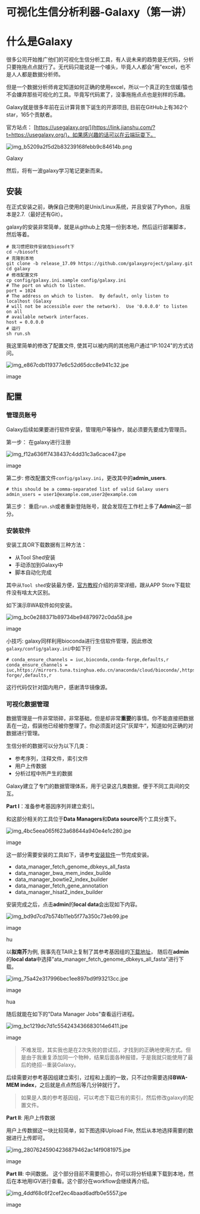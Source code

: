 # 可视化生信分析利器-Galaxy（第一讲）

# 什么是Galaxy

很多公司开始推广他们的可视化生信分析工具，有人说未来的趋势是无代码，分析只要拖拖点点就行了。无代码只能说是一个噱头，毕竟人人都会“用"excel，也不是人人都是数据分析师。

但是一个数据分析师肯定知道如何正确的使用excel，所以一个真正的生信媛/猿也不会嫌弃那些可视化的工具。毕竟写代码累了，没事拖拖点点也是别样的乐趣。

Galaxy就是很多年前在云计算背景下诞生的开源项目, 目前在GitHub上有362个star，165个贡献者。

官方站点： [https://usegalaxy.org/](https://link.jianshu.com/?t=https://usegalaxy.org/)，如果感兴趣的话可以在云端玩耍下。

![img_b5209a2f5d2b83239168febb9c84614b.png](https://yqfile.alicdn.com/img_b5209a2f5d2b83239168febb9c84614b.png)

Galaxy

然后，将有一波galaxy学习笔记更新而来。

## 安装

在正式安装之前，确保自己使用的是Unix/Linux系统，并且安装了Python，且版本是2.7.（最好还有Git）。

galaxy的安装非常简单，就是从github上克隆一份到本地，然后运行部署脚本，然后等着。

```
# 我习惯把软件安装在biosoft下
cd ~/biosoft
# 克隆到本地
git clone -b release_17.09 https://github.com/galaxyproject/galaxy.git
cd galaxy
# 修改配置文件
cp config/galaxy.ini.sample config/galaxy.ini
# The port on which to listen.
port = 1024
# The address on which to listen.  By default, only listen to localhost (Galaxy
# will not be accessible over the network).  Use '0.0.0.0' to listen on all
# available network interfaces.
host = 0.0.0.0
# 运行
sh run.sh

```

我这里简单的修改了配置文件, 使其可以被内网的其他用户通过“IP:1024"的方式访问。

![img_e867cdb119377e6c52d65dcc8e941c32.jpe](https://yqfile.alicdn.com/img_e867cdb119377e6c52d65dcc8e941c32.jpeg)

image

## 配置

### 管理员账号

Galaxy后续如果要进行软件安装，管理用户等操作，就必须要先要成为管理员。

第一步： 在galaxy进行注册

![img_f12a636ff7438437c4dd31c3a6cace47.jpe](https://yqfile.alicdn.com/img_f12a636ff7438437c4dd31c3a6cace47.jpeg)

image

第二步: 修改配置文件`config/galaxy.ini`，更改其中的**admin_users**.

```
# this should be a comma-separated list of valid Galaxy users
admin_users = user1@example.com,user2@example.com

```

第三步： 重启`run.sh`或者重新登陆账号，就会发现在工作栏上多了**Admin**这一部分。

### 安装软件

安装工具OR下载数据有三种方法：

*   从Tool Shed安装
*   手动添加到Galaxy中
*   脚本自动化完成

其中从`Tool shed`安装最方便，[官方教程](https://link.jianshu.com/?t=https://galaxyproject.org/admin/tools/add-tool-from-toolshed-tutorial/)介绍的非常详细，跟从APP Store下载软件没有啥太大区别。

如下演示BWA软件如何安装。

![img_bc0e288371b89734be94879972c0da58.jpe](https://yqfile.alicdn.com/img_bc0e288371b89734be94879972c0da58.jpeg)

image

小技巧: galaxy同样利用bioconda进行生信软件管理，因此修改`galaxy/config/galaxy.ini`中如下行

```
# conda_ensure_channels = iuc,bioconda,conda-forge,defaults,r
conda_ensure_channels = iuc,https://mirrors.tuna.tsinghua.edu.cn/anaconda/cloud/bioconda/,https://mirrors.tuna.tsinghua.edu.cn/anaconda/cloud/conda-forge/,defaults,r

```

这行代码仅针对国内用户，感谢清华镜像源。

### 可视化数据管理

数据管理是一件非常琐碎，非常基础，但是却非常**重要**的事情。你不能直接把数据丢在一边，假装他已经被你整理了。你必须面对这只”灰犀牛“，知道如何正确的对数据进行管理。

生信分析的数据可以分为以下几类：

*   参考序列，注释文件，索引文件
*   用户上传数据
*   分析过程中所产生的数据

Galaxy建立了专门的数据管理体系，用于记录这几类数据，便于不同工具间的交互。

**Part I**：准备参考基因序列并建立索引。

和这部分相关的工具位于**Data Managers**和**Data source**两个工具分类下。

![img_4bc5eea065f623a68644a940e4e1c280.jpe](https://yqfile.alicdn.com/img_4bc5eea065f623a68644a940e4e1c280.jpeg)

image

这一部分需要安装的工具如下，请参考[安装软件](https://yq.aliyun.com/articles/650629#%E5%AE%89%E8%A3%85%E8%BD%AF%E4%BB%B6)一节完成安装。

*   data_manager_fetch_genome_dbkeys_all_fasta
*   data_manager_bwa_mem_index_builde
*   data_manager_bowtie2_index_builder
*   data_manager_fetch_gene_annotation
*   data_manager_hisat2_index_builder

安装完成之后，点击**admin**的**local data**会出现如下内容。

![img_bd9d7cd7b574b11eb5f77a350c73eb99.jpe](https://yqfile.alicdn.com/img_bd9d7cd7b574b11eb5f77a350c73eb99.jpeg)

image

hu

以**拟南芥**为例, 我事先在TAIR上复制了其参考基因组的[下载地址](https://link.jianshu.com/?t=http://www.arabidopsis.org/download_files/Genes/TAIR10_genome_release/TAIR10_chromosome_files/TAIR10_chr_all.fas)， 随后在**admin**的**local data**中选择"ata_manager_fetch_genome_dbkeys_all_fasta"进行下载。

![img_75a42e317996bec1ee897bd9f93213cc.jpe](https://yqfile.alicdn.com/img_75a42e317996bec1ee897bd9f93213cc.jpeg)

image

hua

随后就能在如下的"Data Manager Jobs"查看运行进程。

![img_bc1219dc7d1c554243436683014e6411.jpe](https://yqfile.alicdn.com/img_bc1219dc7d1c554243436683014e6411.jpeg)

image

> 不难发现，其实我也是在2次失败的尝试后，才找到的正确地使用方式。但是由于我重复添加同一个物种，结果后面各种报错，于是我就只能使用了最后的绝招--重装Galaxy。

后续需要对参考基因组建立索引，过程和上面的一致，只不过你需要选择**BWA-MEM index**，之后就是点点然后等几分钟就行了。

> 如果是人类的参考基因组，可以考虑下载已有的索引，然后修改galaxy的配置文件。

**Part II**: 用户上传数据

用户上传数据这一块比较简单，如下图选择Upload File, 然后从本地选择需要的数据进行上传即可。

![img_28076245904236879462ac14f9081975.jpe](https://yqfile.alicdn.com/img_28076245904236879462ac14f9081975.jpeg)

image

**Part III**: 中间数据。 这个部分目前不需要担心，你可以将分析结果下载到本地，然后在本地用IGV进行查看。这个部分在workflow会继续再介绍。

![img_4ddf68c6f2cef2ec4baad6adfb0e5557.jpe](https://yqfile.alicdn.com/img_4ddf68c6f2cef2ec4baad6adfb0e5557.jpeg)

image
